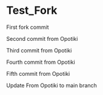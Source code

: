 # Test_Fork

First fork commit

Second commit from Opotiki

Third commit from Opotiki

Fourth commit from Opotiki

Fifth commit from Opotiki

Update From Opotiki to main branch